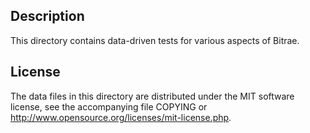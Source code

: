 Description
------------

This directory contains data-driven tests for various aspects of Bitrae.

License
--------

The data files in this directory are distributed under the MIT software
license, see the accompanying file COPYING or
http://www.opensource.org/licenses/mit-license.php.

